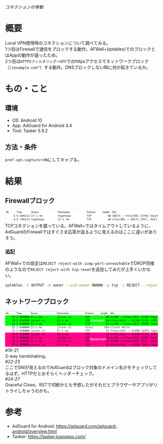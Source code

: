 ###### コネクションの挙動

# 概要
Local VPN使用時のコネクションについて調べてみる。  
1つ目はFirewallで通信をブロックする動作。AFWall+(iptables)でのブロックとはAppの動作が違ったため。  
2つ目は`HTTPSフィルタリング＝OFF`でのhttpsアクセスでネットワークブロック（`||example.com^`）する動作。DNSブロックしない時に何が起きているか。  

# もの・こと

## 環境
- OS: Android 10
- App: AdGuard for Android 3.4
- Tool: Tasker 5.9.2

## 方法・条件
`pref.vpn.capture＝ON`にしてキャプる。  

# 結果

## Firewallブロック
![FW block](./ag_vpncapture_fwblock.png)
TCPコネクションを蹴っている。AFWall+ではタイムアウトしているように、AdGuardのFirewallではすぐさま応答が返るように見えるのはここに違いがありそう。  
### 追記
AFWall+での設定は`REJECT reject-with icmp-port-unreachable`でDROP同様のようなので`REJECT reject-with tcp-reset`を追加してみたが上手くいかない。

```sh
iptables -I OUTPUT -m owner --uid-owner NNNNN -p tcp -j REJECT --reject-with tcp-reset
```

## ネットワークブロック
![NW block](./ag_vpncapture_nwblock.png)
_#19-21_  
3-way handshaking。  
_#22-23_  
ここでSNIが見えるのでAdGuardはブロック対象のドメイン名かをチェックしてるはず。HTTPだとおそらくヘッダーチェック。  
_#24-27_  
Graceful Close。RSTで切断かとも予想したがそれだとブラウザーやアプリがリトライしちゃうのかも。  

# 参考
- AdGuard for Android: <https://adguard.com/adguard-android/overview.html>
- Tasker: <https://tasker.joaoapps.com/>
